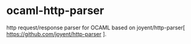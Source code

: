 ocaml-http-parser
=================

http request/response parser for OCAML based on  joyent/http-parser[ https://github.com/joyent/http-parser ].

